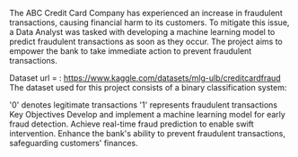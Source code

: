 The ABC Credit Card Company has experienced an increase in fraudulent transactions, causing financial harm to its customers. To mitigate this issue, a Data Analyst was tasked with developing a machine learning model to predict fraudulent transactions as soon as they occur. The project aims to empower the bank to take immediate action to prevent fraudulent transactions.

Dataset
url = : https://www.kaggle.com/datasets/mlg-ulb/creditcardfraud The dataset used for this project consists of a binary classification system:

'0' denotes legitimate transactions
'1' represents fraudulent transactions
Key Objectives
Develop and implement a machine learning model for early fraud detection.
Achieve real-time fraud prediction to enable swift intervention.
Enhance the bank's ability to prevent fraudulent transactions, safeguarding customers' finances.
